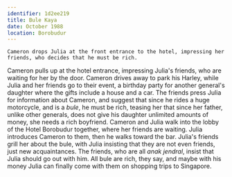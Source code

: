 ```yaml
---
identifier: 1d2ee219
title: Bule Kaya
date: October 1988 
location: Borobudur
---
```


``` {.synopsis}
Cameron drops Julia at the front entrance to the hotel, impressing her friends, who decides that he must be rich.
```

Cameron pulls up at the hotel entrance, impressing Julia's friends, who
are waiting for her by the door. Cameron drives away to park his Harley,
while Julia and her friends go to their event, a birthday party for
another general's daughter where the gifts include a house and a car.
The friends press Julia for information about Cameron, and suggest that
since he rides a huge motorcycle, and is a *bule*, he must be rich,
teasing her that since her father, unlike other generals, does not give
his daughter unlimited amounts of money, she needs a rich boyfriend.
Cameron and Julia walk into the lobby of the Hotel Borobudur together,
where her friends are waiting. Julia introduces Cameron to them, then he
walks toward the bar. Julia's friends grill her about the bule, with
Julia insisting that they are not even friends, just new acquaintances.
The friends, who are all *anak jendral*, insist that Julia should go out
with him. All bule are rich, they say, and maybe with his money Julia
can finally come with them on shopping trips to Singapore.
